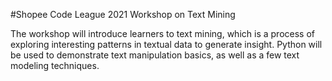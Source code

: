 #Shopee Code League 2021 Workshop on Text Mining

The workshop will introduce learners to text mining, which is a process of exploring interesting patterns in textual data to generate insight.  Python will be used to demonstrate text manipulation basics, as well as a few text modeling techniques.
